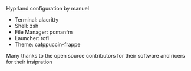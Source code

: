 Hyprland configuration by manuel

- Terminal: alacritty
- Shell: zsh
- File Manager: pcmanfm
- Launcher: rofi
- Theme: catppuccin-frappe

Many thanks to the open source contributors for their software and ricers for their insipration 
